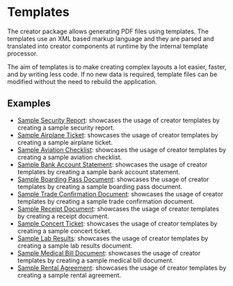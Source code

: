 # Templates

The creator package allows generating PDF files using templates. The templates
use an XML based markup language and they are parsed and translated into
creator components at runtime by the internal template processor.

The aim of templates is to make creating complex layouts a lot easier, faster,
and by writing less code. If no new data is required, template files can be
modified without the need to rebuild the application.

## Examples

- [Sample Security Report](security-report): showcases the usage of creator templates by creating a sample security report.
- [Sample Airplane Ticket](airplane-ticket): showcases the usage of creator templates by creating a sample airplane ticket.
- [Sample Aviation Checklist](aviation-checklist): showcases the usage of creator templates by creating a sample aviation checklist.
- [Sample Bank Account Statement](bank-account-statement): showcases the usage of creator templates by creating a sample bank account statement.
- [Sample Boarding Pass Document](boarding-pass): showcases the usage of creator templates by creating a sample boarding pass document.
- [Sample Trade Confirmation Document](trade-confirmation): showcases the usage of creator templates by creating a sample trade confirmation document.
- [Sample Receipt Document](receipt): showcases the usage of creator templates by creating a receipt document.
- [Sample Concert Ticket](concert-ticket): showcases the usage of creator templates by creating a sample concert ticket.
- [Sample Lab Results](lab-results): showcases the usage of creator templates by creating a sample lab results document.
- [Sample Medical Bill Document](medical-bill): showcases the usage of creator templates by creating a sample medical bill document.
- [Sample Rental Agreement](rental-agreement): showcases the usage of creator templates by creating a sample rental agreement.
